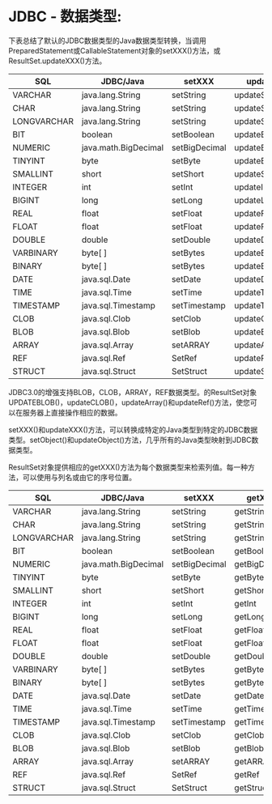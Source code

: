 # JDBC - 数据类型:

下表总结了默认的JDBC数据类型的Java数据类型转换，当调用PreparedStatement或CallableStatement对象的setXXX()方法，或ResultSet.updateXXX()方法。

| SQL | JDBC/Java | setXXX | updateXXX |
| --- | --- | --- | --- |
| VARCHAR | java.lang.String | setString | updateString |
| CHAR | java.lang.String | setString | updateString |
| LONGVARCHAR | java.lang.String | setString | updateString |
| BIT | boolean | setBoolean | updateBoolean |
| NUMERIC | java.math.BigDecimal | setBigDecimal | updateBigDecimal |
| TINYINT | byte | setByte | updateByte |
| SMALLINT | short | setShort | updateShort |
| INTEGER | int | setInt | updateInt |
| BIGINT | long | setLong | updateLong |
| REAL | float | setFloat | updateFloat |
| FLOAT | float | setFloat | updateFloat |
| DOUBLE | double | setDouble | updateDouble |
| VARBINARY | byte[ ] | setBytes | updateBytes |
| BINARY | byte[ ] | setBytes | updateBytes |
| DATE | java.sql.Date | setDate | updateDate |
| TIME | java.sql.Time | setTime | updateTime |
| TIMESTAMP | java.sql.Timestamp | setTimestamp | updateTimestamp |
| CLOB | java.sql.Clob | setClob | updateClob |
| BLOB | java.sql.Blob | setBlob | updateBlob |
| ARRAY | java.sql.Array | setARRAY | updateARRAY |
| REF | java.sql.Ref | SetRef | updateRef |
| STRUCT | java.sql.Struct | SetStruct | updateStruct |

JDBC3.0的增强支持BLOB，CLOB，ARRAY，REF数据类型。的ResultSet对象UPDATEBLOB()，updateCLOB()，updateArray()和updateRef()方法，使您可以在服务器上直接操作相应的数据。

setXXX()和updateXXX()方法，可以转换成特定的Java类型到特定的JDBC数据类型。setObject()和updateObject()方法，几乎所有的Java类型映射到JDBC数据类型。

ResultSet对象提供相应的getXXX()方法为每个数据类型来检索列值。每一种方法，可以使用与列名或由它的序号位置。

| SQL | JDBC/Java | setXXX | getXXX |
| --- | --- | --- | --- |
| VARCHAR | java.lang.String | setString | getString |
| CHAR | java.lang.String | setString | getString |
| LONGVARCHAR | java.lang.String | setString | getString |
| BIT | boolean | setBoolean | getBoolean |
| NUMERIC | java.math.BigDecimal | setBigDecimal | getBigDecimal |
| TINYINT | byte | setByte | getByte |
| SMALLINT | short | setShort | getShort |
| INTEGER | int | setInt | getInt |
| BIGINT | long | setLong | getLong |
| REAL | float | setFloat | getFloat |
| FLOAT | float | setFloat | getFloat |
| DOUBLE | double | setDouble | getDouble |
| VARBINARY | byte[ ] | setBytes | getBytes |
| BINARY | byte[ ] | setBytes | getBytes |
| DATE | java.sql.Date | setDate | getDate |
| TIME | java.sql.Time | setTime | getTime |
| TIMESTAMP | java.sql.Timestamp | setTimestamp | getTimestamp |
| CLOB | java.sql.Clob | setClob | getClob |
| BLOB | java.sql.Blob | setBlob | getBlob |
| ARRAY | java.sql.Array | setARRAY | getARRAY |
| REF | java.sql.Ref | SetRef | getRef |
| STRUCT | java.sql.Struct | SetStruct | getStruct |

